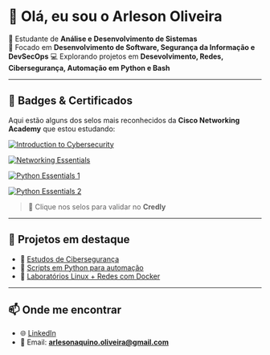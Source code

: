 # 👋 Olá, eu sou o Arleson Oliveira  

🎯 Estudante de **Análise e Desenvolvimento de Sistemas**  
🔐 Focado em **Desenvolvimento de Software, Segurança da Informação e DevSecOps**
💻 Explorando projetos em **Desevolvimento, Redes, Cibersegurança, Automação em Python e Bash** 

---

## 🚀 Badges & Certificados

Aqui estão alguns dos selos mais reconhecidos da **Cisco Networking Academy** que estou estudando:

[![Introduction to Cybersecurity](https://images.credly.com/size/200x200/images/af8c6b4e-fc31-47c4-8dcb-eb7a2065dc5b/I2CS__1_.png)](https://www.credly.com/badges/ee1c1d6a-f00e-4ba3-8f3f-27fd4d918d11/public_url)

[![Networking Essentials](https://images.credly.com/size/200x200/images/5bdd6a39-3e03-4444-9510-ecff80c9ce79/image.png)](https://www.credly.com/badges/9ab74dba-2485-4018-9d1a-ef263496a3cc/public_url)

[![Python Essentials 1](https://images.credly.com/size/110x110/images/3065563d-f6fe-4e63-a5f3-918c8f3f6ce2/Cisco_Python_Essentials_1.png)](https://www.credly.com/org/cisco/badge/python-essentials-1)

[![Python Essentials 2](https://images.credly.com/size/110x110/images/cf5f3c07-7c74-4067-9ed9-0f5f91aa8a3b/Cisco_Python_Essentials_2.png)](https://www.credly.com/org/cisco/badge/python-essentials-2)

> 🔗 Clique nos selos para validar no **Credly**

---

## 📂 Projetos em destaque

- 🔎 [Estudos de Cibersegurança](#)  
- 🐍 [Scripts em Python para automação](#)  
- 🐧 [Laboratórios Linux + Redes com Docker](#)  

---

## 📫 Onde me encontrar

- 🌐 [LinkedIn](https://www.linkedin.com/in/arleson-oliveira-229509339/)  
- 📧 Email: **arlesonaquino.oliveira@gmail.com** 


